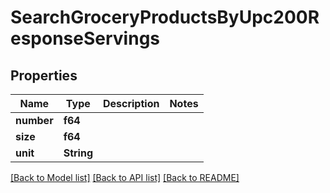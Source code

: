# SearchGroceryProductsByUpc200ResponseServings

## Properties

Name | Type | Description | Notes
------------ | ------------- | ------------- | -------------
**number** | **f64** |  | 
**size** | **f64** |  | 
**unit** | **String** |  | 

[[Back to Model list]](../README.md#documentation-for-models) [[Back to API list]](../README.md#documentation-for-api-endpoints) [[Back to README]](../README.md)


